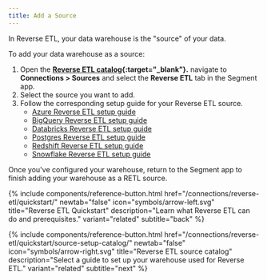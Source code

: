 ```yaml
---
title: Add a Source
--- 
```

In Reverse ETL, your data warehouse is the "source" of your data.

To add your data warehouse as a source:
1. Open the **[Reverse ETL catalog](https://app.segment.com/goto-my-workspace/sources/catalog?category=Reverse%20ETL){:target="_blank”}.** navigate to **Connections > Sources** and select the **Reverse ETL** tab in the Segment app.
2. Select the source you want to add.
3. Follow the corresponding setup guide for your Reverse ETL source.
    * [Azure Reverse ETL setup guide](/docs/connections/reverse-etl/reverse-etl-source-setup-guides/azure-setup/)
    * [BigQuery Reverse ETL setup guide](/docs/connections/reverse-etl/reverse-etl-source-setup-guides/bigquery-setup/)
    * [Databricks Reverse ETL setup guide](/docs/connections/reverse-etl/reverse-etl-source-setup-guides/databricks-setup/)
    * [Postgres Reverse ETL setup guide](/docs/connections/reverse-etl/reverse-etl-source-setup-guides/postgres-setup/)
    * [Redshift Reverse ETL setup guide](/docs/connections/reverse-etl/reverse-etl-source-setup-guides/redshift-setup/)
    * [Snowflake Reverse ETL setup guide](/docs/connections/reverse-etl/reverse-etl-source-setup-guides/snowflake-setup/)

Once you've configured your warehouse, return to the Segment app to finish adding your warehouse as a RETL source. 

<div class="double">
  {% include components/reference-button.html href="/connections/reverse-etl/quickstart/" newtab="false" icon="symbols/arrow-left.svg" title="Reverse ETL Quickstart" description="Learn what Reverse ETL can do and prerequisites." variant="related" subtitle="back" %}

  {% include components/reference-button.html href="/connections/reverse-etl/quickstart/source-setup-catalog/" newtab="false" icon="symbols/arrow-right.svg" title="Reverse ETL source catalog" description="Select a guide to set up your warehouse used for Reverse ETL." variant="related" subtitle="next" %}
</div>